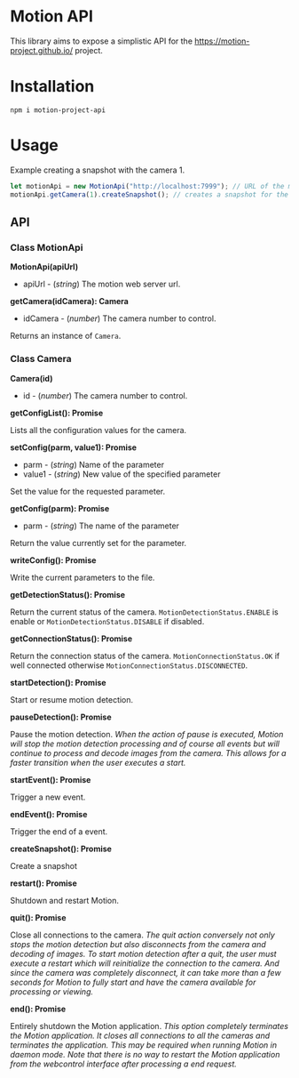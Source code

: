 # Motion API

This library aims to expose a simplistic API for the https://motion-project.github.io/ project.

# Installation

``` 
npm i motion-project-api
```

# Usage

Example creating a snapshot with the camera 1.

```typescript
let motionApi = new MotionApi("http://localhost:7999"); // URL of the motion web server
motionApi.getCamera(1).createSnapshot(); // creates a snapshot for the camera 1
```

## API

### Class MotionApi

**MotionApi(apiUrl)**

+ apiUrl - (_string_) The motion web server url.

**getCamera(idCamera): Camera**

+ idCamera - (_number_) The camera number to control.

Returns an instance of `Camera`.

### Class Camera

**Camera(id)**

+ id - (_number_) The camera number to control.

**getConfigList(): Promise<string>**

Lists all the configuration values for the camera.

**setConfig(parm, value1): Promise<void>**

+ parm - (_string_) Name of the parameter
+ value1 - (_string_) New value of the specified parameter

Set the value for the requested parameter.

**getConfig(parm): Promise<string>**

+ parm - (_string_) The name of the parameter

Return the value currently set for the parameter.

**writeConfig(): Promise<string>**

Write the current parameters to the file.

**getDetectionStatus(): Promise<MotionDetectionStatus>**

Return the current status of the camera. `MotionDetectionStatus.ENABLE` is enable or `MotionDetectionStatus.DISABLE` if disabled.

**getConnectionStatus(): Promise<MotionConnectionStatus>**

Return the connection status of the camera. `MotionConnectionStatus.OK` if well connected otherwise `MotionConnectionStatus.DISCONNECTED`.

**startDetection(): Promise<string>**

Start or resume motion detection.

**pauseDetection(): Promise<string>**

Pause the motion detection. _When the action of pause is executed, Motion will stop the motion detection processing and of course all events but will continue to process and decode images from the camera. This allows for a faster transition when the user executes a start._

**startEvent(): Promise<string>**

Trigger a new event.

**endEvent(): Promise<string>**

Trigger the end of a event.

**createSnapshot(): Promise<void>**

Create a snapshot

**restart(): Promise<string>**

Shutdown and restart Motion.

**quit(): Promise<string>**

Close all connections to the camera. _The quit action conversely not only stops the motion detection but also disconnects from the camera and decoding of images. To start motion detection after a quit, the user must execute a restart which will reinitialize the connection to the camera. And since the camera was completely disconnect, it can take more than a few seconds for Motion to fully start and have the camera available for processing or viewing._

**end(): Promise<string>**

Entirely shutdown the Motion application. _This option completely terminates the Motion application. It closes all connections to all the cameras and terminates the application. This may be required when running Motion in daemon mode. Note that there is no way to restart the Motion application from the webcontrol interface after processing a end request._